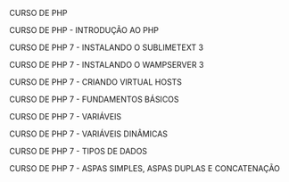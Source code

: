 CURSO DE PHP

CURSO DE PHP - INTRODUÇÃO AO PHP

CURSO DE PHP 7 - INSTALANDO O SUBLIMETEXT 3

CURSO DE PHP 7 - INSTALANDO O WAMPSERVER 3

CURSO DE PHP 7 - CRIANDO VIRTUAL HOSTS

CURSO DE PHP 7 - FUNDAMENTOS BÁSICOS

CURSO DE PHP 7 - VARIÁVEIS

CURSO DE PHP 7 - VARIÁVEIS DINÂMICAS

CURSO DE PHP 7 - TIPOS DE DADOS

CURSO DE PHP 7 - ASPAS SIMPLES, ASPAS DUPLAS E CONCATENAÇÃO
